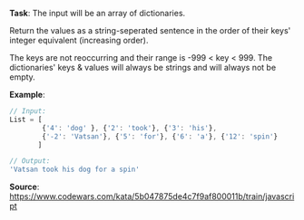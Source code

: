 **Task**: The input will be an array of dictionaries.

Return the values as a string-seperated sentence in the order of their keys' integer equivalent (increasing order).

The keys are not reoccurring and their range is -999 < key < 999. The dictionaries' keys & values will always be strings and will always not be empty.

**Example**:
```js
// Input:
List = [
        {'4': 'dog' }, {'2': 'took'}, {'3': 'his'},
        {'-2': 'Vatsan'}, {'5': 'for'}, {'6': 'a'}, {'12': 'spin'}
       ]

// Output:
'Vatsan took his dog for a spin'
```
**Source**: https://www.codewars.com/kata/5b047875de4c7f9af800011b/train/javascript
